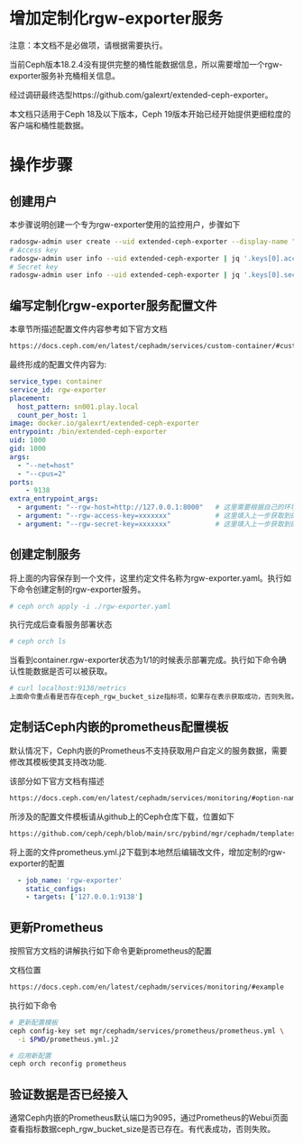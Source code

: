 # 增加定制化rgw-exporter服务

注意：本文档不是必做项，请根据需要执行。

当前Ceph版本18.2.4没有提供完整的桶性能数据信息，所以需要增加一个rgw-exporter服务补充桶相关信息。

经过调研最终选型https://github.com/galexrt/extended-ceph-exporter。

本文档只适用于Ceph 18及以下版本，Ceph 19版本开始已经开始提供更细粒度的客户端和桶性能数据。

# 操作步骤

## 创建用户

本步骤说明创建一个专为rgw-exporter使用的监控用户，步骤如下

```bash
radosgw-admin user create --uid extended-ceph-exporter --display-name "extended-ceph-exporter admin user" --caps "buckets=read;users=read;usage=read;metadata=read;zone=read"
# Access key 
radosgw-admin user info --uid extended-ceph-exporter | jq '.keys[0].access_key'
# Secret key 
radosgw-admin user info --uid extended-ceph-exporter | jq '.keys[0].secret_key'
```

## 编写定制化rgw-exporter服务配置文件

本章节所描述配置文件内容参考如下官方文档

```html
https://docs.ceph.com/en/latest/cephadm/services/custom-container/#custom-container-service
```

最终形成的配置文件内容为:

```yaml
service_type: container
service_id: rgw-exporter
placement:
  host_pattern: sn001.play.local
  count_per_host: 1
image: docker.io/galexrt/extended-ceph-exporter
entrypoint: /bin/extended-ceph-exporter
uid: 1000
gid: 1000
args:
  - "--net=host"
  - "--cpus=2"
ports:
    - 9138
extra_entrypoint_args:
  - argument: "--rgw-host=http://127.0.0.1:8000"   # 这里需要根据自己的环境配置rgw管理地址和端口
  - argument: "--rgw-access-key=xxxxxxx"		   # 这里填入上一步获取到的AccessKey值
  - argument: "--rgw-secret-key=xxxxxxx"		   # 这里填入上一步获取到的SecretKey值
```

## 创建定制服务

将上面的内容保存到一个文件，这里约定文件名称为rgw-exporter.yaml。执行如下命令创建定制的rgw-exporter服务。

```bash
# ceph orch apply -i ./rgw-exporter.yaml
```

执行完成后查看服务部署状态

```bash
# ceph orch ls
```

当看到container.rgw-exporter状态为1/1的时候表示部署完成。执行如下命令确认性能数据是否可以被获取。

```bash
# curl localhost:9138/metrics
上面命令重点看是否存在ceph_rgw_bucket_size指标项，如果存在表示获取成功，否则失败。
```

## 定制话Ceph内嵌的prometheus配置模板

默认情况下，Ceph内嵌的Prometheus不支持获取用户自定义的服务数据，需要修改其模板使其支持改功能.

该部分如下官方文档有描述

```bash
https://docs.ceph.com/en/latest/cephadm/services/monitoring/#option-names
```

所涉及的配置文件模板请从github上的Ceph仓库下载，位置如下

```bash
https://github.com/ceph/ceph/blob/main/src/pybind/mgr/cephadm/templates/services/prometheus/prometheus.yml.j2
```

将上面的文件prometheus.yml.j2下载到本地然后编辑改文件，增加定制的rgw-exporter的配置

```yaml
  - job_name: 'rgw-exporter'
    static_configs:
    - targets: ['127.0.0.1:9138']
```

## 更新Prometheus

按照官方文档的讲解执行如下命令更新prometheus的配置

文档位置

```bash
https://docs.ceph.com/en/latest/cephadm/services/monitoring/#example
```

执行如下命令

```bash
# 更新配置模板
ceph config-key set mgr/cephadm/services/prometheus/prometheus.yml \
  -i $PWD/prometheus.yml.j2

# 应用新配置
ceph orch reconfig prometheus
```

## 验证数据是否已经接入

通常Ceph内嵌的Prometheus默认端口为9095，通过Prometheus的Webui页面查看指标数据ceph_rgw_bucket_size是否已存在。有代表成功，否则失败。


